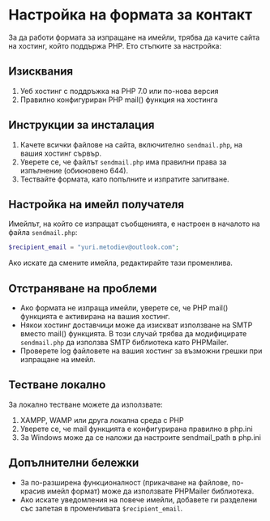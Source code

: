 # Настройка на формата за контакт

За да работи формата за изпращане на имейли, трябва да качите сайта на хостинг, който поддържа PHP. Ето стъпките за настройка:

## Изисквания
1. Уеб хостинг с поддръжка на PHP 7.0 или по-нова версия
2. Правилно конфигуриран PHP mail() функция на хостинга

## Инструкции за инсталация
1. Качете всички файлове на сайта, включително `sendmail.php`, на вашия хостинг сървър.
2. Уверете се, че файлът `sendmail.php` има правилни права за изпълнение (обикновено 644).
3. Тествайте формата, като попълните и изпратите запитване.

## Настройка на имейл получателя
Имейлът, на който се изпращат съобщенията, е настроен в началото на файла `sendmail.php`:

```php
$recipient_email = "yuri.metodiev@outlook.com";
```

Ако искате да смените имейла, редактирайте тази променлива.

## Отстраняване на проблеми
- Ако формата не изпраща имейли, уверете се, че PHP mail() функцията е активирана на вашия хостинг.
- Някои хостинг доставчици може да изискват използване на SMTP вместо mail() функцията. В този случай трябва да модифицирате `sendmail.php` да използва SMTP библиотека като PHPMailer.
- Проверете log файловете на вашия хостинг за възможни грешки при изпращане на имейл.

## Тестване локално
За локално тестване можете да използвате:
1. XAMPP, WAMP или друга локална среда с PHP
2. Уверете се, че mail функцията е конфигурирана правилно в php.ini
3. За Windows може да се наложи да настроите sendmail_path в php.ini

## Допълнителни бележки
- За по-разширена функционалност (прикачване на файлове, по-красив имейл формат) може да използвате PHPMailer библиотека.
- Ако искате уведомления на повече имейли, добавете ги разделени със запетая в променливата `$recipient_email`.
